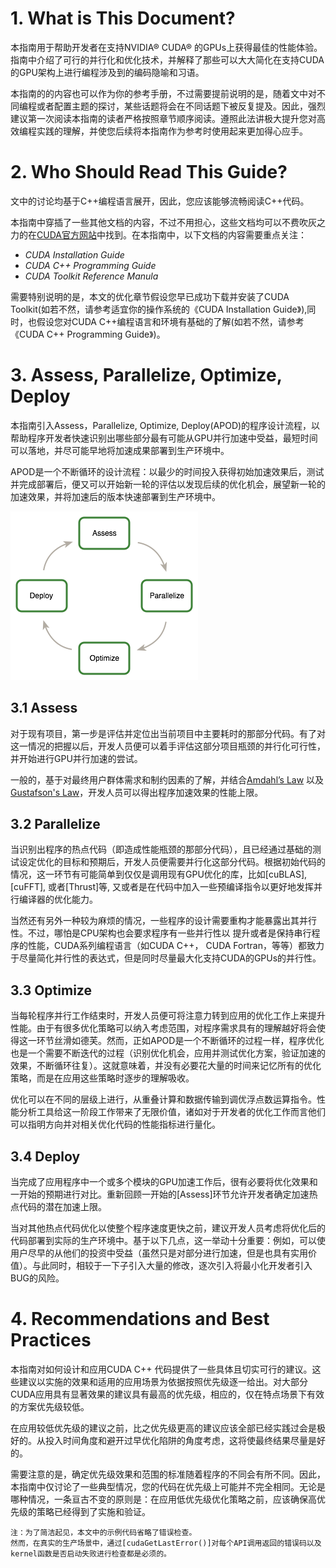 # 1. What is This Document?
本指南用于帮助开发者在支持NVIDIA® CUDA® 的GPUs上获得最佳的性能体验。指南中介绍了可行的并行化和优化技术，并解释了那些可以大大简化在支持CUDA的GPU架构上进行编程涉及到的编码隐喻和习语。

本指南的的内容也可以作为你的参考手册，不过需要提前说明的是，随着文中对不同编程或者配置主题的探讨，某些话题将会在不同话题下被反复提及。因此，强烈建议第一次阅读本指南的读者严格按照章节顺序阅读。遵照此法讲极大提升您对高效编程实践的理解，并使您后续将本指南作为参考时使用起来更加得心应手。

# 2. Who Should Read This Guide?
文中的讨论均基于C++编程语言展开，因此，您应该能够流畅阅读C++代码。

本指南中穿插了一些其他文档的内容，不过不用担心，这些文档均可以不费吹灰之力的在[CUDA官方网站](https://docs.nvidia.com/cuda/)中找到。在本指南中，以下文档的内容需要重点关注：
- *CUDA Installation Guide*
- *CUDA C++ Programming Guide*
- *CUDA Toolkit Reference Manula*

需要特别说明的是，本文的优化章节假设您早已成功下载并安装了CUDA Toolkit(如若不然，请参考适宜你的操作系统的《CUDA Installation Guide》),同时，也假设您对CUDA C++编程语言和环境有基础的了解(如若不然，请参考《CUDA C++ Programming Guide》)。

# 3. Assess, Parallelize, Optimize, Deploy
本指南引入Assess，Parallelize, Optimize, Deploy(APOD)的程序设计流程，以帮助程序开发者快速识别出哪些部分最有可能从GPU并行加速中受益，最短时间可以落地，并尽可能早地将加速成果部署到生产环境中。

APOD是一个不断循环的设计流程：以最少的时间投入获得初始加速效果后，测试并完成部署后，便又可以开始新一轮的评估以发现后续的优化机会，展望新一轮的加速效果，并将加速后的版本快速部署到生产环境中。

![APOD设计流程](image.png)

## 3.1 Assess
对于现有项目，第一步是评估并定位出当前项目中主要耗时的那部分代码。有了对这一情况的把握以后，开发人员便可以着手评估这部分项目瓶颈的并行化可行性，并开始进行GPU并行加速的尝试。

一般的，基于对最终用户群体需求和制约因素的了解，并结合[Amdahl’s Law](https://en.wikipedia.org/wiki/Amdahl%27s_law) 以及[Gustafson's Law](https://en.wikipedia.org/wiki/Gustafson%27s_law)，开发人员可以得出程序加速效果的性能上限。

## 3.2 Parallelize
当识别出程序的热点代码（即造成性能瓶颈的那部分代码），且已经通过基础的测试设定优化的目标和预期后，开发人员便需要并行化这部分代码。根据初始代码的情况，这一环节有可能简单到仅仅是调用现有GPU优化的库，比如[cuBLAS], [cuFFT], 或者[Thrust]等, 又或者是在代码中加入一些预编译指令以更好地发挥并行编译器的优化能力。

当然还有另外一种较为麻烦的情况，一些程序的设计需要重构才能暴露出其并行性。不过，哪怕是CPU架构也会要求程序有一些并行性以
提升或者是保持串行程序的性能，CUDA系列编程语言（如CUDA C++， CUDA Fortran，等等）都致力于尽量简化并行性的表达式，但是同时尽量最大化支持CUDA的GPUs的并行性。

## 3.3 Optimize
当每轮程序并行工作结束时，开发人员便可将注意力转到应用的优化工作上来提升性能。由于有很多优化策略可以纳入考虑范围，对程序需求具有的理解越好将会使得这一环节丝滑如德芙。然而，正如APOD是一个不断循环的过程一样，程序优化也是一个需要不断迭代的过程（识别优化机会，应用并测试优化方案，验证加速的效果，不断循环往复）。这就意味着，并没有必要花大量的时间来记忆所有的优化策略，而是在应用这些策略时逐步的理解吸收。

优化可以在不同的层级上进行，从重叠计算和数据传输到调优浮点数运算指令。性能分析工具给这一阶段工作带来了无限价值，诸如对于开发者的优化工作而言他们可以指明方向并对相关优化代码的性能指标进行量化。

## 3.4 Deploy
当完成了应用程序中一个或多个模块的GPU加速工作后，很有必要将优化效果和一开始的预期进行对比。重新回顾一开始的[Assess]环节允许开发者确定加速热点代码的潜在加速上限。

当对其他热点代码优化以使整个程序速度更快之前，建议开发人员考虑将优化后的代码部署到实际的生产环境中。基于以下几点，这一举动十分重要：例如，可以使用户尽早的从他们的投资中受益（虽然只是对部分进行加速，但是也具有实用价值）。与此同时，相较于一下子引入大量的修改，逐次引入将最小化开发者引入BUG的风险。

# 4. Recommendations and Best Practices
本指南对如何设计和应用CUDA C++ 代码提供了一些具体且切实可行的建议。这些建议以实施的效果和适用的应用场景为依据按照优先级逐一给出。对大部分CUDA应用具有显著效果的建议具有最高的优先级，相应的，仅在特点场景下有效的方案优先级较低。

在应用较低优先级的建议之前，比之优先级更高的建议应该全部已经实践过会是极好的。从投入时间角度和避开过早优化陷阱的角度考虑，这将使最终结果尽量是好的。

需要注意的是，确定优先级效果和范围的标准随着程序的不同会有所不同。因此，本指南中仅讨论了一些典型情况，您的代码在优先级上可能并不完全相同。无论是哪种情况，一条亘古不变的原则是：在应用低优先级优化策略之前，应该确保高优先级的策略已经得到了实施和验证。

```
注：为了简洁起见，本文中的示例代码省略了错误检查。
然而，在真实的生产场景中，通过[cudaGetLastError()]对每个API调用返回的错误码以及kernel函数是否启动失败进行检查都是必须的。
```